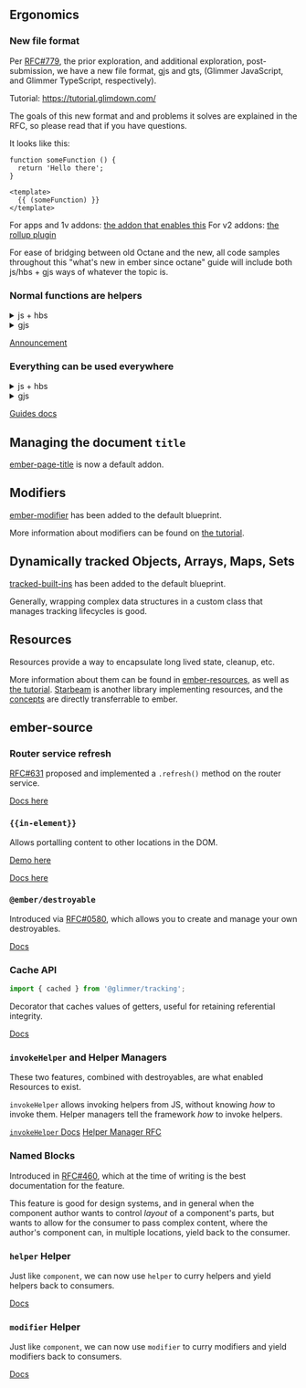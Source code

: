 ## Ergonomics

### New file format

Per [RFC#779](https://github.com/emberjs/rfcs/pull/779), the prior exploration, and additional exploration, post-submission, we have a new file format, gjs and gts, (Glimmer JavaScript, and Glimmer TypeScript, respectively).

Tutorial: https://tutorial.glimdown.com/

The goals of this new format and and problems it solves are explained in the RFC, so please read that if you have questions.

It looks like this:

```gjs
function someFunction () {
  return 'Hello there';
}

<template>
  {{ (someFunction) }}
</template>
```

For apps and 1v addons: [the addon that enables this](https://github.com/ember-template-imports/ember-template-imports/)
For v2 addons: [the rollup plugin](https://github.com/NullVoxPopuli/rollup-plugin-glimmer-template-tag/)

For ease of bridging between old Octane and the new, all code samples throughout this "what's new in ember since octane" guide will include both js/hbs + gjs ways of whatever the topic is.



### Normal functions are helpers

<details><summary>js + hbs</summary>

```js
class Demo extends Component {
  someFunction = () => 'some content';
}
```
```hbs
{{this.someFunction}}
```
  
</details>
<details><summary>gjs</summary>
  
```gjs
function someFunction () {
  return 'Hello there';
}

<template>
  {{ (someFunction) }}
</template>  
```  
  
</details>  

[Announcement](https://blog.emberjs.com/plain-old-functions-as-helpers/)

### Everything can be used everywhere

<details><summary>js + hbs</summary>

```js
import { SomeModifier, SomeComponent, SomeHelper } from 'some-library';

class Demo extends Component {
  someModifier = SomeModifier;
  someComponent = SomeComponent;
  someHelper = SomeHelper;
}
```
```hbs
<this.someComponent {{this.someModifier (this.someHelper) }} />

<@componentFromArgs {{@modifierFromArgs (@helperFromArgs) }} />
```
  
</details>
<details><summary>gjs</summary>
  
```gjs
import { SomeModifier, SomeComponent, SomeHelper } from 'some-library';

<template>
  <SomeComponent {{SomeModifier (SomeHelper) }} />

  <@componentFromArgs {{@modifierFromArgs (@helperFromArgs) }} />
</template>  
```  
  
</details>  

[Guides docs](https://guides.emberjs.com/release/in-depth-topics/rendering-values/)

## Managing the document `title`

[ember-page-title](https://ember-cli.github.io/ember-page-title/) is now a default addon.


## Modifiers

[ember-modifier](https://github.com/ember-modifier/ember-modifier) has been added to the default blueprint.

More information about modifiers can be found on [the tutorial](https://tutorial.glimdown.com/).

## Dynamically tracked Objects, Arrays, Maps, Sets

[tracked-built-ins](https://github.com/tracked-tools/tracked-built-ins) has been added to the default blueprint.

Generally, wrapping complex data structures in a custom class that manages tracking lifecycles is good.

## Resources

Resources provide a way to encapsulate long lived state, cleanup, etc.

More information about them can be found in [ember-resources](https://github.com/NullVoxPopuli/ember-resources/), as well as [the tutorial](https://tutorial.glimdown.com/).
[Starbeam](https://www.starbeamjs.com/guides/fundamentals/resources.html) is another library implementing resources, and the [concepts](https://www.starbeamjs.com/guides/fundamentals/resources.html) are directly transferrable to ember.

## ember-source 

### Router service refresh

[RFC#631](https://github.com/emberjs/rfcs/pull/631) proposed and implemented a `.refresh()` method on the router service. 

[Docs here](https://api.emberjs.com/ember/4.12/classes/RouterService/methods/refresh?anchor=refresh)

### `{{in-element}}`

Allows portalling content to other locations in the DOM.

[Demo here](https://tutorial.glimdown.com/4-logic/9-portalling)

[Docs here](https://api.emberjs.com/ember/release/classes/Ember.Templates.helpers/methods/each?anchor=in-element)

### `@ember/destroyable`

Introduced via [RFC#0580](https://emberjs.github.io/rfcs/0580-destroyables.html), which allows you to create and manage your own destroyables.

[Docs](https://api.emberjs.com/ember/release/functions/@ember%2Fdestroyable/registerDestructor)

### Cache API

```js
import { cached } from '@glimmer/tracking';
```

Decorator that caches values of getters, useful for retaining referential integrity.

[Docs](https://api.emberjs.com/ember/release/functions/@glimmer%2Ftracking/cached)

### `invokeHelper` and Helper Managers

These two features, combined with destroyables, are what enabled Resources to exist.

`invokeHelper` allows invoking helpers from JS, without knowing _how_ to invoke them.
Helper managers tell the framework _how_ to invoke helpers.

[`invokeHelper` Docs](https://api.emberjs.com/ember/release/functions/@ember%2Fhelper/invokeHelper)
[Helper Manager RFC](https://github.com/emberjs/rfcs/blob/master/text/0625-helper-managers.md)

### Named Blocks

Introduced in [RFC#460](https://rfcs.emberjs.com/id/0460-yieldable-named-blocks/), which at the time of writing is the best documentation for the feature.

This feature is good for design systems, and in general when the component author wants to control _layout_ of a component's parts, but wants to allow for the consumer to pass complex content, where the author's component can, in multiple locations, yield back to the consumer.

### `helper` Helper

Just like `component`, we can now use `helper` to curry helpers and yield helpers back to consumers.

[Docs](https://api.emberjs.com/ember/4.12/classes/Ember.Templates.helpers/methods/helper?anchor=helper)

### `modifier` Helper

Just like `component`, we can now use `modifier` to curry modifiers and yield modifiers back to consumers.

[Docs](https://api.emberjs.com/ember/4.12/classes/Ember.Templates.helpers/methods/modifier?anchor=modifier)
